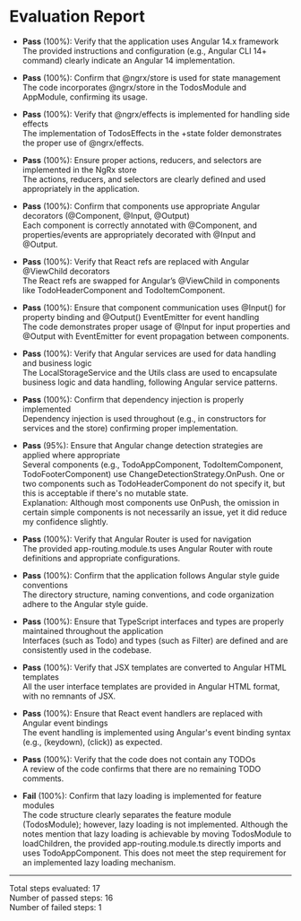 # Evaluation Report

- **Pass** (100%): Verify that the application uses Angular 14.x framework  
  The provided instructions and configuration (e.g., Angular CLI 14+ command) clearly indicate an Angular 14 implementation.

- **Pass** (100%): Confirm that @ngrx/store is used for state management  
  The code incorporates @ngrx/store in the TodosModule and AppModule, confirming its usage.

- **Pass** (100%): Verify that @ngrx/effects is implemented for handling side effects  
  The implementation of TodosEffects in the +state folder demonstrates the proper use of @ngrx/effects.

- **Pass** (100%): Ensure proper actions, reducers, and selectors are implemented in the NgRx store  
  The actions, reducers, and selectors are clearly defined and used appropriately in the application.

- **Pass** (100%): Confirm that components use appropriate Angular decorators (@Component, @Input, @Output)  
  Each component is correctly annotated with @Component, and properties/events are appropriately decorated with @Input and @Output.

- **Pass** (100%): Verify that React refs are replaced with Angular @ViewChild decorators  
  The React refs are swapped for Angular’s @ViewChild in components like TodoHeaderComponent and TodoItemComponent.

- **Pass** (100%): Ensure that component communication uses @Input() for property binding and @Output() EventEmitter for event handling  
  The code demonstrates proper usage of @Input for input properties and @Output with EventEmitter for event propagation between components.

- **Pass** (100%): Verify that Angular services are used for data handling and business logic  
  The LocalStorageService and the Utils class are used to encapsulate business logic and data handling, following Angular service patterns.

- **Pass** (100%): Confirm that dependency injection is properly implemented  
  Dependency injection is used throughout (e.g., in constructors for services and the store) confirming proper implementation.

- **Pass** (95%): Ensure that Angular change detection strategies are applied where appropriate  
  Several components (e.g., TodoAppComponent, TodoItemComponent, TodoFooterComponent) use ChangeDetectionStrategy.OnPush. One or two components such as TodoHeaderComponent do not specify it, but this is acceptable if there's no mutable state.  
  Explanation: Although most components use OnPush, the omission in certain simple components is not necessarily an issue, yet it did reduce my confidence slightly.

- **Pass** (100%): Verify that Angular Router is used for navigation  
  The provided app-routing.module.ts uses Angular Router with route definitions and appropriate configurations.

- **Pass** (100%): Confirm that the application follows Angular style guide conventions  
  The directory structure, naming conventions, and code organization adhere to the Angular style guide.

- **Pass** (100%): Ensure that TypeScript interfaces and types are properly maintained throughout the application  
  Interfaces (such as Todo) and types (such as Filter) are defined and are consistently used in the codebase.

- **Pass** (100%): Verify that JSX templates are converted to Angular HTML templates  
  All the user interface templates are provided in Angular HTML format, with no remnants of JSX.

- **Pass** (100%): Ensure that React event handlers are replaced with Angular event bindings  
  The event handling is implemented using Angular's event binding syntax (e.g., (keydown), (click)) as expected.

- **Pass** (100%): Verify that the code does not contain any TODOs  
  A review of the code confirms that there are no remaining TODO comments.

- **Fail** (100%): Confirm that lazy loading is implemented for feature modules  
  The code structure clearly separates the feature module (TodosModule); however, lazy loading is not implemented. Although the notes mention that lazy loading is achievable by moving TodosModule to loadChildren, the provided app-routing.module.ts directly imports and uses TodoAppComponent. This does not meet the step requirement for an implemented lazy loading mechanism.

---

Total steps evaluated: 17  
Number of passed steps: 16  
Number of failed steps: 1